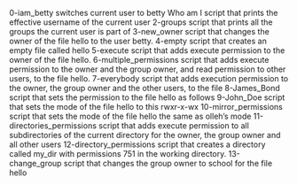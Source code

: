 0-iam_betty switches current user to betty
Who am I  script that prints the effective username of the current user
2-groups script that prints all the groups the current user is part of
3-new_owner script that changes the owner of the file hello to the user betty.
4-empty script that creates an empty file called hello
5-execute script that adds execute permission to the owner of the file hello.
6-multiple_permissions  script that adds execute permission to the owner and the group owner, and read permission to other users, to the file hello.
7-everybody script that adds execution permission to the owner, the group owner and the other users, to the file
8-James_Bond script that sets the permission to the file hello as follows
9-John_Doe script that sets the mode of the file hello to this rwxr-x-wx
10-mirror_permissions script that sets the mode of the file hello the same as olleh’s mode
11-directories_permissions  script that adds execute permission to all subdirectories of the current directory for the owner, the group owner and all other users
12-directory_permissions script that creates a directory called my_dir with permissions 751 in the working directory.
13-change_group script that changes the group owner to school for the file hello
